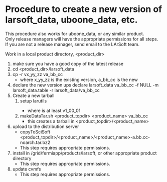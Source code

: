 # Procedure to create a new version of larsoft_data, uboone_data, etc.

This procedure also works for uboone_data, or any similar product.  
Only release managers will have the appropriate permissions for all steps.  
If you are not a release manager, send email to the LArSoft team.

Work in a local product directory, <product_dir>

1.  make sure you have a good copy of the latest release
2.  cd <product_dir>/larsoft_data
3.  cp -r vx_yy_zz va_bb_cc
    -   where x_yy_zz is the existing version, a_bb_cc is the new
4.  declare the new version
        ups declare larsoft_data va_bb_cc -f NULL -m larsoft_data.table -r larsoft_data/va_bb_cc
5.  Create a new tarball
    1.  setup larutils <version>
        -   where <version> is at least v1_00_01
    2.  makeDataTar.sh <product_topdir> <product_name> va_bb_cc
        -   this creates a tarball in <product_topdir>/<product_name>
6.  upload to the distribution server
    -   copyToSciSoft <product_topdir>/<product_name>/<product_name>-a.bb.cc-noarch.tar.bz2
    -   This step requires appropriate permissions.
7.  install in /grid/fermiapp/products/larsoft, or other appropriate product directory
    -   This step requires appropriate permissions.
8.  update cvmfs
    -   This step requires appropriate permissions.
